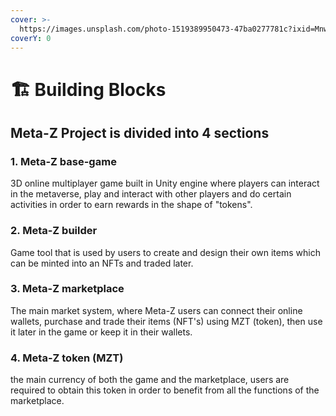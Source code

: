 ```yaml
---
cover: >-
  https://images.unsplash.com/photo-1519389950473-47ba0277781c?ixid=MnwxMjA3fDB8MHxwaG90by1wYWdlfHx8fGVufDB8fHx8&ixlib=rb-1.2.1&auto=format&fit=crop&w=2970&q=80
coverY: 0
---
```


# 🏗 Building Blocks

## Meta-Z Project is divided into 4 sections

### 1. Meta-Z base-game

3D online multiplayer game built in Unity engine where players can interact in the metaverse, play and interact with other players and do certain activities in order to earn rewards in the shape of "tokens".&#x20;

### 2. Meta-Z builder

Game tool that is used by users to create and design their own items which can be minted into an NFTs and traded later.&#x20;

### 3. Meta-Z marketplace

The main market system, where Meta-Z users can connect their online wallets, purchase and trade their items (NFT's) using MZT (token), then use it later in the game or keep it in their wallets.&#x20;

### 4. Meta-Z token (MZT)

the main currency of both the game and the marketplace, users are required to obtain this token in order to benefit from all the functions of the marketplace.
